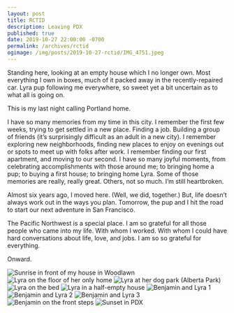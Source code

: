 ```yaml
---
layout: post
title: RCTID
description: Leaving PDX
published: true
date: 2019-10-27 22:00:00 -0700
permalink: /archives/rctid
ogimage: /img/posts/2019-10-27-rctid/IMG_4751.jpeg
---
```

Standing here, looking at an empty house which I no longer own. Most everything I own in boxes, much of it packed away in the recently-repaired car. Lyra pup following me everywhere, so sweet yet a bit uncertain as to what all is going on.

This is my last night calling Portland home.

I have so many memories from my time in this city. I remember the first few weeks, trying to get settled in a new place. Finding a job. Building a group of friends (it’s surprisingly difficult as an adult in a new city). I remember exploring new neighborhoods, finding new places to enjoy on evenings out or spots to meet up with folks after work. I remember finding our first apartment, and moving to our second. I have so many joyful moments, from celebrating accomplishments with those around me; to bringing home a pup; to buying a first house; to bringing home Lyra. Some of those memories are really, really great. Others, not so much. I’m still heartbroken.

Almost six years ago, I moved here. (Well, we did, together.) But, life doesn’t always work out in the ways you plan. Tomorrow, the pup and I hit the road to start our next adventure in San Francisco.

The Pacific Northwest is a special place. I am so grateful for all those people who came into my life. With whom I worked. With whom I could have hard conversations about life, love, and jobs. I am so so grateful for everything.

Onward.

![Sunrise in front of my house in Woodlawn][1]
![Lyra on the floor of her only home][2]
![Lyra at her dog park (Alberta Park)][3]
![Lyra on the bed][4]
![Lyra in a half-empty house][5]
![Benjamin and Lyra 1][6]
![Benjamin and Lyra 2][7]
![Benjamin and Lyra 3][8]
![Benjamin on the front steps][9]
![Sunset in PDX][10]

[1]: /img/posts/2019-10-27-rctid/IMG_4751.jpeg
[2]: /img/posts/2019-10-27-rctid/IMG_5521.jpeg
[3]: /img/posts/2019-10-27-rctid/IMG_5549.jpeg
[4]: /img/posts/2019-10-27-rctid/IMG_0348.jpeg
[5]: /img/posts/2019-10-27-rctid/IMG_0415.jpeg
[6]: /img/posts/2019-10-27-rctid/IMG_0554.jpeg
[7]: /img/posts/2019-10-27-rctid/IMG_0556.jpeg
[8]: /img/posts/2019-10-27-rctid/IMG_0559.jpeg
[9]: /img/posts/2019-10-27-rctid/IMG_0668.jpeg
[10]: /img/posts/2019-10-27-rctid/IMG_0716.jpeg
